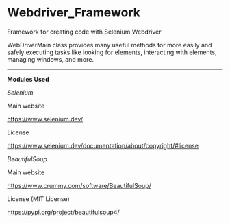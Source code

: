 # Webdriver_Framework
Framework for creating code with Selenium Webdriver

WebDriverMain class provides many useful methods for more easily and safely executing tasks like looking for elements, interacting with elements, managing windows, and more.

------------------

**Modules Used**

*Selenium*

Main website

https://www.selenium.dev/

License

https://www.selenium.dev/documentation/about/copyright/#license


*BeautifulSoup*

Main website

https://www.crummy.com/software/BeautifulSoup/

License (MIT License)

https://pypi.org/project/beautifulsoup4/
